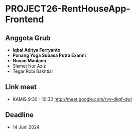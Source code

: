 # PROJECT26-RentHouseApp-Frontend

## Anggota Grub
- **Iqbal Aditya Ferryanto**
- **Ponang Yoga Subasa Putra Exanni**
- **Novan Maulana**
- Slamet Nur Aziz
- Tegar Robi Bakhtiar

## Link meet
- KAMIS 9:30 - 10:30 http://meet.google.com/rvv-dkqf-qwi

## Deadline
- 14 Juni 2024